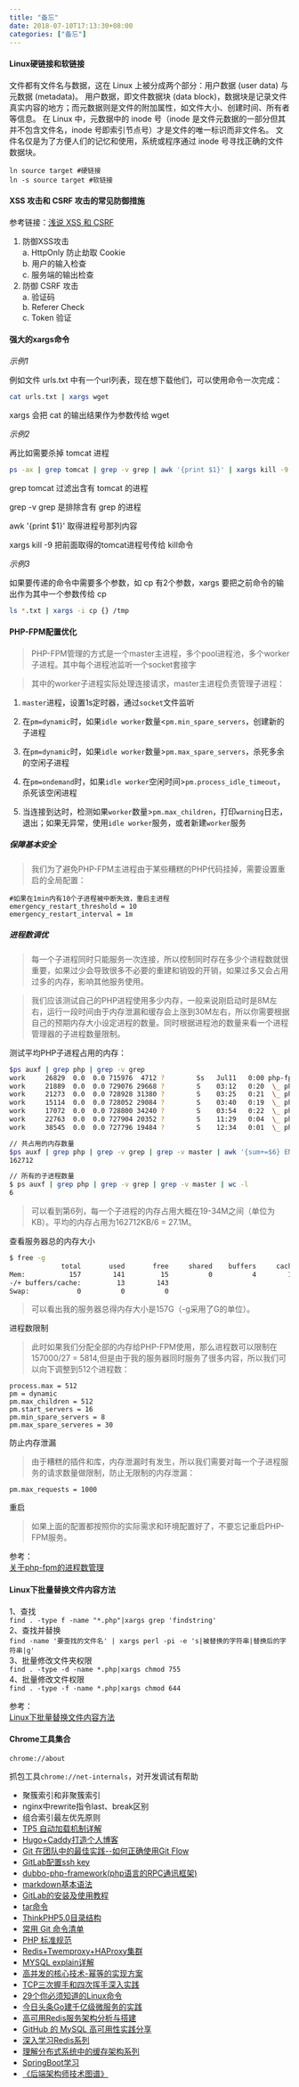```yaml
---
title: "备忘"
date: 2018-07-10T17:13:30+08:00
categories: ["备忘"]
---
```

#### Linux硬链接和软链接  
文件都有文件名与数据，这在 Linux 上被分成两个部分：用户数据 (user data) 与元数据 (metadata)。
用户数据，即文件数据块 (data block)，数据块是记录文件真实内容的地方；而元数据则是文件的附加属性，如文件大小、创建时间、所有者等信息。
在 Linux 中，元数据中的 inode 号（inode 是文件元数据的一部分但其并不包含文件名，inode 号即索引节点号）才是文件的唯一标识而非文件名。
文件名仅是为了方便人们的记忆和使用，系统或程序通过 inode 号寻找正确的文件数据块。
```$bash
ln source target #硬链接
ln -s source target #软链接
```

#### XSS 攻击和 CSRF 攻击的常见防御措施  
参考链接：<a href="https://github.com/dwqs/blog/issues/68" target="_blank">浅说 XSS 和 CSRF</a>
  1. 防御XSS攻击  
    a. HttpOnly 防止劫取 Cookie  
    b. 用户的输入检查  
    c. 服务端的输出检查  
  2. 防御 CSRF 攻击  
    a. 验证码  
    b. Referer Check  
    c. Token 验证  

#### 强大的xargs命令  

*示例1*

例如文件 urls.txt 中有一个url列表，现在想下载他们，可以使用命令一次完成：
```bash
cat urls.txt | xargs wget
```
xargs 会把 cat 的输出结果作为参数传给 wget

*示例2*
  
再比如需要杀掉 tomcat 进程
```bash
ps -ax | grep tomcat | grep -v grep | awk '{print $1}' | xargs kill -9
```
grep tomcat 过滤出含有 tomcat 的进程

grep -v grep 是排除含有 grep 的进程

awk '{print $1}' 取得进程号那列内容

xargs kill -9 把前面取得的tomcat进程号传给 kill命令

*示例3*
  
如果要传递的命令中需要多个参数，如 cp 有2个参数，xargs 要把之前命令的输出作为其中一个参数传给 cp
```bash
ls *.txt | xargs -i cp {} /tmp
```

#### PHP-FPM配置优化

> PHP-FPM管理的方式是一个master主进程，多个pool进程池，多个worker子进程。其中每个进程池监听一个socket套接字

> 其中的worker子进程实际处理连接请求，master主进程负责管理子进程：

1. `master`进程，设置1s定时器，通过`socket`文件监听

2. 在`pm=dynamic`时，如果`idle worker`数量<`pm.min_spare_servers`，创建新的子进程

3. 在`pm=dynamic`时，如果`idle worker`数量>`pm.max_spare_servers`，杀死多余的空闲子进程

4. 在`pm=ondemand`时，如果`idle worker`空闲时间>`pm.process_idle_timeout`，杀死该空闲进程

5. 当连接到达时，检测如果`worker`数量>`pm.max_children`，打印`warning`日志，退出；如果无异常，使用`idle worker`服务，或者新建`worker`服务

##### 保障基本安全

> 我们为了避免PHP-FPM主进程由于某些糟糕的PHP代码挂掉，需要设置重启的全局配置：

```
#如果在1min内有10个子进程被中断失效，重启主进程
emergency_restart_threshold = 10
emergency_restart_interval = 1m
```
##### 进程数调优

> 每一个子进程同时只能服务一次连接，所以控制同时存在多少个进程数就很重要，如果过少会导致很多不必要的重建和销毁的开销，如果过多又会占用过多的内存，影响其他服务使用。

> 我们应该测试自己的PHP进程使用多少内存，一般来说刚启动时是8M左右，运行一段时间由于内存泄漏和缓存会上涨到30M左右，所以你需要根据自己的预期内存大小设定进程的数量。同时根据进程池的数量来看一个进程管理器的子进程数量限制。

测试平均PHP子进程占用的内存：
```bash
$ps auxf | grep php | grep -v grep
work     26829  0.0  0.0 715976  4712 ?        Ss   Jul11   0:00 php-fpm: master process (./etc/php-fpm.conf)
work     21889  0.0  0.0 729076 29668 ?        S    03:12   0:20  \_ php-fpm: pool www         
work     21273  0.0  0.0 728928 31380 ?        S    03:25   0:21  \_ php-fpm: pool www         
work     15114  0.0  0.0 728052 29084 ?        S    03:40   0:19  \_ php-fpm: pool www         
work     17072  0.0  0.0 728800 34240 ?        S    03:54   0:22  \_ php-fpm: pool www         
work     22763  0.0  0.0 727904 20352 ?        S    11:29   0:04  \_ php-fpm: pool www         
work     38545  0.0  0.0 727796 19484 ?        S    12:34   0:01  \_ php-fpm: pool www

// 共占用的内存数量
$ps auxf | grep php | grep -v grep | grep -v master | awk '{sum+=$6} END {print sum}'
162712

// 所有的子进程数量
$ ps auxf | grep php | grep -v grep | grep -v master | wc -l 
6
```
> 可以看到第6列，每一个子进程的内存占用大概在19-34M之间（单位为KB）。平均的内存占用为162712KB/6 = 27.1M。

查看服务器总的内存大小
```bash
$ free -g
             total       used       free     shared    buffers     cached
Mem:           157        141         15          0          4        123
-/+ buffers/cache:         13        143
Swap:            0          0          0
```
> 可以看出我的服务器总得内存大小是157G（-g采用了G的单位）。

进程数限制
> 此时如果我们分配全部的内存给PHP-FPM使用，那么进程数可以限制在157000/27 = 5814,但是由于我的服务器同时服务了很多内容，所以我们可以向下调整到512个进程数：
```
process.max = 512
pm = dynamic
pm.max_children = 512
pm.start_servers = 16
pm.min_spare_servers = 8
pm.max_spare_serveres = 30
```
防止内存泄漏
> 由于糟糕的插件和库，内存泄漏时有发生，所以我们需要对每一个子进程服务的请求数量做限制，防止无限制的内存泄漏：
```
pm.max_requests = 1000
```
重启
> 如果上面的配置都按照你的实际需求和环境配置好了，不要忘记重启PHP-FPM服务。

参考：  
<a href="http://www.php.cn/php-weizijiaocheng-406483.html" target="_blank">关于php-fpm的进程数管理</a>

#### Linux下批量替换文件内容方法

1、查找  
`find . -type f -name "*.php"|xargs grep 'findstring'`  
2、查找并替换  
`find -name '要查找的文件名' | xargs perl -pi -e 's|被替换的字符串|替换后的字符串|g'`  
3、批量修改文件夹权限  
`find . -type -d -name *.php|xargs chmod 755`  
4、批量修改文件权限  
`find . -type -f -name *.php|xargs chmod 644`

参考：  
<a href="https://www.cnblogs.com/fjping0606/p/4428850.html" target="_blank">Linux下批量替换文件内容方法</a>

#### Chrome工具集合

`chrome://about`
  
抓包工具`chrome://net-internals`，对开发调试有帮助

* 聚簇索引和非聚簇索引
* nginx中rewrite指令last、break区别
* 组合索引最左优先原则
* <a href="http://www.php.cn/php-weizijiaocheng-383032.html" target="_blank">TP5 自动加载机制详解</a>
* <a href="https://my.oschina.net/EIKPE2lvl3wigMQG/blog/1832646" target="_blank">Hugo+Caddy打造个人博客</a>
* <a href="http://www.cnblogs.com/cnblogsfans/p/5075073.html" target="_blank">Git 在团队中的最佳实践--如何正确使用Git Flow</a>
* <a href="https://www.cnblogs.com/hafiz/p/8146324.html" target="_blank">GitLab配置ssh key</a>
* <a href="https://github.com/dubbo/dubbo-php-framework" target="_blank">dubbo-php-framework(php语言的RPC通讯框架)</a>
* <a href="https://www.jianshu.com/p/191d1e21f7ed" target="_blank">markdown基本语法</a>
* <a href="https://yq.aliyun.com/articles/74395" target="_blank">GitLab的安装及使用教程</a>
* <a href="http://man.linuxde.net/tar" target="_blank">tar命令</a>
* <a href="https://www.kancloud.cn/manual/thinkphp5/118008" target="_blank">ThinkPHP5.0目录结构</a>
* <a href="http://www.ruanyifeng.com/blog/2015/12/git-cheat-sheet.html" target="_blank">常用 Git 命令清单</a>
* <a href="https://psr.phphub.org" target="_blank">PHP 标准规范</a>
* <a href="https://blog.csdn.net/shmilychan/article/details/73433804" target="_blank">Redis+Twemproxy+HAProxy集群</a>
* <a href="https://blog.csdn.net/zhuxineli/article/details/14455029" target="_blank">MYSQL explain详解</a>
* <a href="http://825635381.iteye.com/blog/2276077" target="_blank">高并发的核心技术-幂等的实现方案</a>
* <a href="https://www.jianshu.com/p/a4beee06220c" target="_blank">TCP三次握手和四次挥手深入实践</a>
* <a href="https://github.com/dwqs/blog/issues/24" target="_blank">29个你必须知道的Linux命令</a>
* <a href="https://36kr.com/p/5073181.html" target="_blank">今日头条Go建千亿级微服务的实践</a>
* <a href="http://www.cnblogs.com/xuning/p/8464625.html" target="_blank">高可用Redis服务架构分析与搭建</a>
* <a href="https://www.oschina.net/translate/mysql-high-availability-at-github" target="_blank">GitHub 的 MySQL 高可用性实践分享</a>
* <a href="https://www.cnblogs.com/kismetv/p/8654978.html" target="_blank">深入学习Redis系列</a>
* <a href="https://juejin.im/post/5b45cee0e51d45194b18cdbc" target="_blank">理解分布式系统中的缓存架构系列</a>
* <a href="https://www.itcodemonkey.com/article/7191.html" target="_blank">SpringBoot学习</a>
* <a href="https://github.com/xingshaocheng/architect-awesome" target="_blank">《后端架构师技术图谱》</a>
